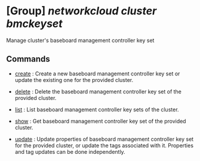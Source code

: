 # [Group] _networkcloud cluster bmckeyset_

Manage cluster's baseboard management controller key set

## Commands

- [create](/Commands/networkcloud/cluster/bmckeyset/_create.md)
: Create a new baseboard management controller key set or update the existing one for the provided cluster.

- [delete](/Commands/networkcloud/cluster/bmckeyset/_delete.md)
: Delete the baseboard management controller key set of the provided cluster.

- [list](/Commands/networkcloud/cluster/bmckeyset/_list.md)
: List baseboard management controller key sets of the cluster.

- [show](/Commands/networkcloud/cluster/bmckeyset/_show.md)
: Get baseboard management controller key set of the provided cluster.

- [update](/Commands/networkcloud/cluster/bmckeyset/_update.md)
: Update properties of baseboard management controller key set for the provided cluster, or update the tags associated with it. Properties and tag updates can be done independently.
